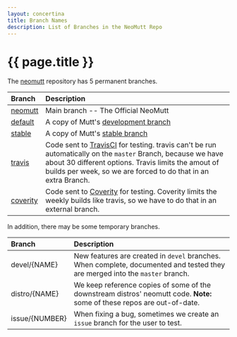 ```yaml
---
layout: concertina
title: Branch Names
description: List of Branches in the NeoMutt Repo
---
```


# {{ page.title }}

The [neomutt](https://github.com/neomutt/neomutt) repository has 5 permanent
branches.

| Branch                                                           | Description                                                                                                                                                                                                                                                                   |
| :--------------------------------------------------------------- | :---------------------------------------------------------------------------------------------------------------------------------------------------------------------------------------------------------------------------------------------------------------------------- |
| [neomutt](https://github.com/neomutt/neomutt/tree/master)        | Main branch -- The Official NeoMutt                                                                                                                                                                                                                                           |
| [default](https://github.com/neomutt/upstream-mutt/tree/default) | A copy of Mutt's [development branch](https://dev.mutt.org/hg/mutt/shortlog/default)                                                                                                                                                                                          |
| [stable](https://github.com/neomutt/upstream-mutt/tree/stable)   | A copy of Mutt's [stable branch](https://dev.mutt.org/hg/mutt/shortlog/stable)                                                                                                                                                                                                |
| [travis](https://github.com/neomutt/neomutt/tree/travis)         | Code sent to [TravisCI](https://travis-ci.org/neomutt/neomutt) for testing. travis can't be run automatically on the `master` Branch, because we have about 30 different options. Travis limits the amout of builds per week, so we are forced to do that in an extra Branch. |
| [coverity](https://github.com/neomutt/neomutt/tree/coverity)     | Code sent to [Coverity](https://scan.coverity.com/projects/neomutt-neomutt) for testing. Coverity limits the weekly builds like travis, so we have to do that in an external branch.                                                                                          |

In addition, there may be some temporary branches.

| Branch         | Description                                                                                                                  |
| :------------- | :--------------------------------------------------------------------------------------------------------------------------- |
| devel/{NAME}   | New features are created in `devel` branches. When complete, documented and tested they are merged into the `master` branch. |
| distro/{NAME}  | We keep reference copies of some of the downstream distros' neomutt code. **Note:** some of these repos are out-of-date.     |
| issue/{NUMBER} | When fixing a bug, sometimes we create an `issue` branch for the user to test.                                               |

